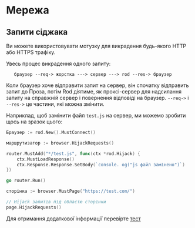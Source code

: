 # Мережа

## Запити cіджака

Ви можете використовувати мотузку для викрадення будь-якого HTTP або HTTPS трафіку.

Увесь процес викрадення одного запиту:

```text
   браузер --req-> жорстка ---> сервер ---> rod --res-> браузер
```

Коли браузер хоче відправити запит на сервер, він спочатку відправить запит до Проза, потім Rod діятиме, як проксі-сервер для надсилання запиту на справжній сервер і повернення відповіді на браузер. `--req->` і `--res->` це частини, які можна змінити.

Наприклад, щоб замінити файл `test.js` на сервер, ми можемо зробити щось на зразок цього:

```go
Браузер := rod.New().MustConnect()

маршрутизатор := browser.HijackRequests()

router.MustAdd("*/test.js", func(ctx *rod.Hijack) {
    ctx.MustLoadResponse()
    ctx.Response.Response.SetBody(`console. og("js файл замінено")`)
})

go router.Run()

сторінка := browser.MustPage("https://test.com/")

// Hijack запитів під областю сторінки
page.HijackRequests()
```

Для отримання додаткової інформації перевірте [тест](https://github.com/go-rod/rod/blob/master/hijack_test.go)
